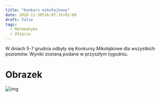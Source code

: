 ```yaml
---
title: "Konkurs mikołajkowy"
date: 2018-11-30T16:07:31+01:00
draft: false
tags: 
  - Matematyka
  - Zdjęcia
---
```


W dniach 5-7 grudnia odbyły się Konkursy Mikołajkowe dla wszystkich poziomów. Wyniki zostaną podane w przyszłym tygodniu.

# Obrazek

![img](https://upload.wikimedia.org/wikipedia/commons/thumb/1/14/Mezquita_Shah%2C_Isfah%C3%A1n%2C_Ir%C3%A1n%2C_2016-09-20%2C_DD_71-73_HDR.jpg/599px-Mezquita_Shah%2C_Isfah%C3%A1n%2C_Ir%C3%A1n%2C_2016-09-20%2C_DD_71-73_HDR.jpg)